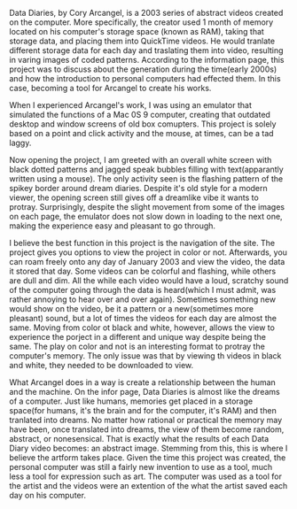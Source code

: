 Data Diaries, by Cory Arcangel, is a 2003 series of abstract videos created on the computer. More specifically, the creator used 1 month 
of memory located on his computer's storage space (known as RAM), taking that storage data, and placing them into QuickTime videos. He 
would tranlate different storage data for each day and traslating them into video, resulting in varing images of coded patterns. According 
to the information page, this project was to discuss about the generation during the time(early 2000s) and how the introduction to 
personal computers had effected them. In this case, becoming a tool for Arcangel to create his works. 

When I experienced Arcangel's work, I was using an emulator that simulated the functions of a Mac 0S 9 computer, creating that outdated 
desktop and window screens of old box comupters. This project is solely based on a point and click activity and the mouse, at times, can 
be a tad laggy. 

Now opening the project, I am greeted with an overall white screen with black dotted patterns and jagged speak bubbles filling with 
text(apparantly written using a mouse). The only activity seen is the flashing pattern of the spikey border around dream diaries. Despite 
it's old style for a modern viewer, the opening screen still gives off a dreamlike vibe it wants to protray. Surprisingly, despite the 
slight movement from some of the images on each page, the emulator does not slow down in loading to the next one, making the experience 
easy and pleasant to go through.

I believe the best function in this project is the navigation of the site. The project gives you options to view the project in color or 
not. Afterwards, you can roam freely onto any day of January 2003 and view the video, the data it stored that day. Some videos can be 
colorful and flashing, while others are dull and dim. All the while each video would have a loud, scratchy sound of the computer going 
through the data is heard(which I must admit, was rather annoying to hear over and over again). Sometimes something new would show on the 
video, be it a pattern or a new(sometimes more pleasant) sound, but a lot of times the videos for each day are almost the same. Moving 
from color ot black and white, however, allows the view to experience the porject in a different and unique way despite being the same. 
The play on color and not is an interesting format to protray the computer's memory. The only issue was that by viewing th videos in black 
and white, they needed to be downloaded to view.

What Arcangel does in a way is create a relationship between the human and the machine. On the infor page, Data Diaries is almost like the 
dreams of a computer. Just like humans, memories get placed in a storage space(for humans, it's the brain and for the computer, it's RAM) 
and then tranlated into dreams. No matter how rational or practical the memory may have been, once translated into dreams, the view of 
them become random, abstract, or nonesensical. That is exactly what the results of each Data Diary video becomes: an abstract image. 
Stemming from this, this is where I believe the artform takes place. Given the time this project was created, the personal computer was 
still a fairly new invention to use as a tool, much less a tool for expression such as art. The computer was used as a tool for the artist 
and the videos were an extention of the what the artist saved each day on his computer. 
